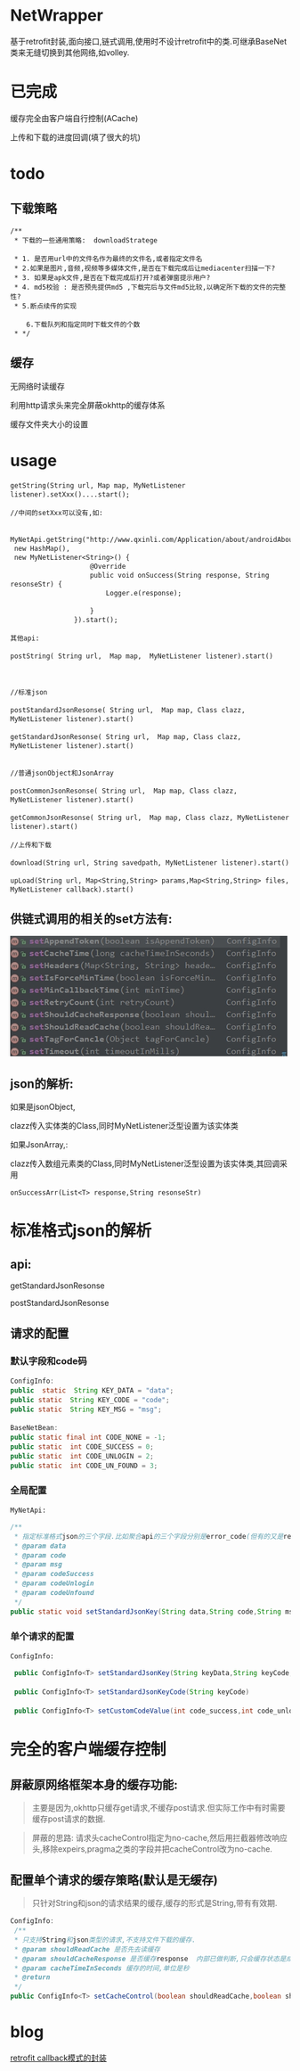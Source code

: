 # NetWrapper

基于retrofit封装,面向接口,链式调用,使用时不设计retrofit中的类.可继承BaseNet类来无缝切换到其他网络,如volley.





# 已完成

缓存完全由客户端自行控制(ACache)

上传和下载的进度回调(填了很大的坑)







# todo

## 下载策略

```
/**
 * 下载的一些通用策略:  downloadStratege

 * 1. 是否用url中的文件名作为最终的文件名,或者指定文件名
 * 2.如果是图片,音频,视频等多媒体文件,是否在下载完成后让mediacenter扫描一下?
 * 3. 如果是apk文件,是否在下载完成后打开?或者弹窗提示用户?
 * 4. md5校验 : 是否预先提供md5 ,下载完后与文件md5比较,以确定所下载的文件的完整性?
 * 5.断点续传的实现
 
 	6.下载队列和指定同时下载文件的个数
 * */
```



## 缓存

无网络时读缓存

利用http请求头来完全屏蔽okhttp的缓存体系

缓存文件夹大小的设置



# usage

```
getString(String url, Map map, MyNetListener listener).setXxx()....start();

//中间的setXxx可以没有,如:

 MyNetApi.getString("http://www.qxinli.com/Application/about/androidAbout.html", 
 new HashMap(),  
 new MyNetListener<String>() {
                    @Override
                    public void onSuccess(String response, String resonseStr) {
                        Logger.e(response);

                    }
                }).start();
                
其他api:

postString( String url,  Map map,  MyNetListener listener).start()



//标准json

postStandardJsonResonse( String url,  Map map, Class clazz, MyNetListener listener).start()

getStandardJsonResonse( String url,  Map map, Class clazz, MyNetListener listener).start()


//普通jsonObject和JsonArray

postCommonJsonResonse( String url,  Map map, Class clazz, MyNetListener listener).start()

getCommonJsonResonse( String url,  Map map, Class clazz, MyNetListener listener).start()

//上传和下载

download(String url, String savedpath, MyNetListener listener).start()

upLoad(String url, Map<String,String> params,Map<String,String> files, MyNetListener callback).start()

```



## 供链式调用的相关的set方法有:

 ![setmethods](setmethods.jpg)



## json的解析: 

如果是jsonObject,

clazz传入实体类的Class,同时MyNetListener泛型设置为该实体类

如果JsonArray,:

clazz传入数组元素类的Class,同时MyNetListener泛型设置为该实体类,其回调采用

```
onSuccessArr(List<T> response,String resonseStr)
```



# 标准格式json的解析

## api:

getStandardJsonResonse

postStandardJsonResonse



## 请求的配置

### 默认字段和code码

```java
ConfigInfo:
public  static  String KEY_DATA = "data";
public static  String KEY_CODE = "code";
public static  String KEY_MSG = "msg";

BaseNetBean:
public static final int CODE_NONE = -1;
public static  int CODE_SUCCESS = 0;
public static  int CODE_UNLOGIN = 2;
public static  int CODE_UN_FOUND = 3;
```

### 全局配置

    MyNetApi:

```java
/**
 * 指定标准格式json的三个字段.比如聚合api的三个字段分别是error_code(但有的又是resultcode),reason,result,error_code
 * @param data
 * @param code
 * @param msg
 * @param codeSuccess
 * @param codeUnlogin
 * @param codeUnfound
 */
public static void setStandardJsonKey(String data,String code,String msg,int codeSuccess,int codeUnlogin,int codeUnfound)
```

### 单个请求的配置

    ConfigInfo:

```java
 public ConfigInfo<T> setStandardJsonKey(String keyData,String keyCode,String keyMsg)

 public ConfigInfo<T> setStandardJsonKeyCode(String keyCode)

 public ConfigInfo<T> setCustomCodeValue(int code_success,int code_unlogin,int code_unFound)
```



# 完全的客户端缓存控制

## 屏蔽原网络框架本身的缓存功能:
> 主要是因为,okhttp只缓存get请求,不缓存post请求.但实际工作中有时需要缓存post请求的数据.


>屏蔽的思路: 请求头cacheControl指定为no-cache,然后用拦截器修改响应头,移除expeirs,pragma之类的字段并把cacheControl改为no-cache.

## 配置单个请求的缓存策略(默认是无缓存)

>只针对String和json的请求结果的缓存,缓存的形式是String,带有有效期.

```java
ConfigInfo:
 /**
 * 只支持String和json类型的请求,不支持文件下载的缓存.
 * @param shouldReadCache 是否先去读缓存
 * @param shouldCacheResponse 是否缓存response  内部已做判断,只会缓存状态是成功的那些请求
 * @param cacheTimeInSeconds 缓存的时间,单位是秒
 * @return
 */
public ConfigInfo<T> setCacheControl(boolean shouldReadCache,boolean shouldCacheResponse,long cacheTimeInSeconds)
```


# blog

[retrofit callback模式的封装](http://www.jianshu.com/p/8a67302a3377)